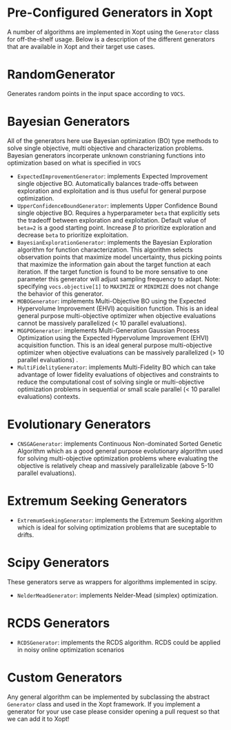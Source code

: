 Pre-Configured Generators in Xopt
===============
A number of algorithms are implemented in Xopt using the ```Generator``` class for
off-the-shelf usage.
Below is a
description of the different generators that are available in Xopt and their target
use cases.

RandomGenerator
===============
Generates random points in the input space according to ```VOCS```.

Bayesian Generators
==
All of the generators here use Bayesian optimization (BO) type methods to solve single
objective, multi objective and characterization problems. Bayesian generators
incorperate unknown constrianing functions into optimization based on what is
specified in ```VOCS```

- ```ExpectedImprovementGenerator```: implements Expected Improvement single
  objective BO. Automatically balances trade-offs between exploration and
  exploitation and is thus useful for general purpose optimization.
- ```UpperConfidenceBoundGenerator```: implements Upper Confidence Bound single
  objective BO. Requires a hyperparameter ```beta``` that explicitly sets the tradeoff
  between exploration and exploitation. Default value of ```beta=2``` is a good
  starting point. Increase $\beta$ to prioritize exploration and decrease ```beta``` to
  prioritize exploitation.
- ```BayesianExplorationGenerator```: implements the Bayesian Exploration algorithm
  for function characterization. This algorithm selects observation points that
  maximize model uncertainty, thus picking points that maximize the information gain
  about the target function at each iteration. If the target function is found to be
  more sensative to one parameter this generator will adjust sampling frequency to
  adapt. Note: specifying ```vocs.objective[1]```
  to ```MAXIMIZE``` or ```MINIMIZE``` does not change the behavior of this generator.
- ```MOBOGenerator```: implements Multi-Objective BO using the
  Expected Hypervolume Improvement (EHVI) acquisition function. This is an ideal
  general purpose multi-objective optimizer when objective evaluations cannot be
  massively parallelized (< 10 parallel evaluations).
- ```MGGPOGenerator```: implements Multi-Generation Gaussian Process Optimization using
  the
  Expected Hypervolume Improvement (EHVI) acquisition function. This is an ideal
  general purpose multi-objective optimizer when objective evaluations can be
  massively parallelized (> 10 parallel evaluations) .
- ```MultiFidelityGenerator```: implements Multi-Fidelity BO which can take
  advantage of lower fidelity evaluations of objectives and constraints to reduce
  the computational cost of solving single or multi-objective optimization problems
  in sequential or small scale parallel (< 10 parallel evaluations)
  contexts.

Evolutionary Generators
=====
- ```CNSGAGenerator```: implements Continuous Non-dominated Sorted Genetic Algorithm
  which as a good general purpose evolutionary algorithm used for solving
  multi-objective optimization problems where evaluating the objective is relatively
  cheap and massively parallelizable (above 5-10 parallel evaluations).

Extremum Seeking Generators
===
- ```ExtremumSeekingGenerator```: implements the Extremum Seeking algorithm which is
  ideal for solving optimization problems that are suceptable to drifts.

Scipy Generators
===
These generators serve as wrappers for algorithms implemented in scipy.
- ```NelderMeadGenerator```: implements Nelder-Mead (simplex) optimization.

RCDS Generators
===
- ```RCDSGenerator```: implements the RCDS algorithm. RCDS could be applied in noisy
  online optimization scenarios

Custom Generators
====
Any general algorithm can be implemented by subclassing the abstract ```Generator```
class and used in the Xopt framework. If you implement a generator for your use case
please consider opening a pull request so that we can add it to Xopt!
